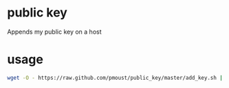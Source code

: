 public key
==========

Appends my public key on a host

usage
=====

```Bash
wget -O - https://raw.github.com/pmoust/public_key/master/add_key.sh | sh
```
